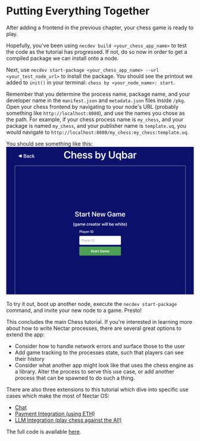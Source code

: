 # Putting Everything Together

After adding a frontend in the previous chapter, your chess game is ready to play.

Hopefully, you've been using `necdev build <your_chess_app_name>` to test the code as the tutorial has progressed.
If not, do so now in order to get a compiled package we can install onto a node.

Next, use `necdev start-package <your_chess_app_name> --url <your_test_node_url>` to install the package.
You should see the printout we added to `init()` in your terminal: `chess by <your_node_name>: start`.

Remember that you determine the process name, package name, and your developer name in the `manifest.json` and `metadata.json` files inside `/pkg`.
Open your chess frontend by navigating to your node's URL (probably something like `http://localhost:8080`), and use the names you chose as the path.
For example, if your chess process name is `my_chess`, and your package is named `my_chess`, and your publisher name is `template.uq`, you would navigate to `http://localhost:8080/my_chess:my_chess:template.uq`.

You should see something like this:
![chess frontend](./chess_home.png)

To try it out, boot up another node, execute the `necdev start-package` command, and invite your new node to a game.
Presto!

This concludes the main Chess tutorial.
If you're interested in learning more about how to write Nectar processes, there are several great options to extend the app:

- Consider how to handle network errors and surface those to the user
- Add game tracking to the processes state, such that players can see their history
- Consider what another app might look like that uses the chess engine as a library.
Alter the process to serve this use case, or add another process that can be spawned to do such a thing.

There are also three extensions to this tutorial which dive into specific use cases which make the most of Nectar OS:

- [Chat](./chat.md)
- [Payment Integration (using ETH)](./payment.md)
- [LLM Integration (play chess against the AI!)](./llm.md)

The full code is available [here](https://github.com/uqbar-dao/nectar/tree/main/modules/chess).
